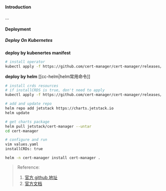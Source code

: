 #### Introduction
...



#### Deployment
##### Deploy On Kubernetes
**deploy by kubenertes manifest**
```bash
# install operator
kubectl apply -f https://github.com/cert-manager/cert-manager/releases/download/v1.12.0/cert-manager.yaml

```

**deploy by helm**
[[cc-helm|helm常用命令]]
```bash
# install crds resources
# if installCRDS is true, don't need to apply
kubectl apply -f https://github.com/cert-manager/cert-manager/releases/download/v1.12.1/cert-manager.crds.yaml

# add and update repo
helm repo add jetstack https://charts.jetstack.io
helm update

# get charts package
helm pull jetstack/cert-manager --untar  
cd cert-manager

# configure and run
vim values.yaml
installCRDs: true

helm -n cert-manager install cert-manager .
```


> Reference:
> 1. [官方 github 地址](https://github.com/cert-manager/cert-manager)
> 2. [官方文档](https://cert-manager.io/docs/)
